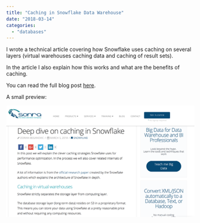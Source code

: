 ```yaml
---
title: "Caching in Snowflake Data Warehouse"
date: "2018-03-14"
categories: 
  - "databases"
---
```


I wrote a technical article covering how Snowflake uses caching on several layers (virtual warehouses caching data and caching of result sets).

In the article I also explain how this works and what are the benefits of caching.

You can read the full blog post [here](https://sonra.io/2018/03/05/deep-dive-on-caching-in-snowflake/).

A small preview:

![Screen Shot 2018-03-14 at 10.00.17.png](assets/img/old_blog_post_images/screen-shot-2018-03-14-at-10-00-17.png)
